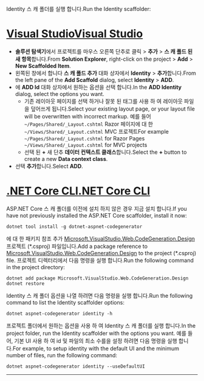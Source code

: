 <span data-ttu-id="9c9fc-101">Identity 스 캐 폴더를 실행 합니다.</span><span class="sxs-lookup"><span data-stu-id="9c9fc-101">Run the Identity scaffolder:</span></span>

# <a name="visual-studiotabvisual-studio"></a>[<span data-ttu-id="9c9fc-102">Visual Studio</span><span class="sxs-lookup"><span data-stu-id="9c9fc-102">Visual Studio</span></span>](#tab/visual-studio)

* <span data-ttu-id="9c9fc-103">**솔루션 탐색기**에서 프로젝트를 마우스 오른쪽 단추로 클릭 > **추가** > **스 캐 폴드 된 새 항목**합니다.</span><span class="sxs-lookup"><span data-stu-id="9c9fc-103">From **Solution Explorer**, right-click on the project > **Add** > **New Scaffolded Item**.</span></span>
* <span data-ttu-id="9c9fc-104">왼쪽된 창에서 합니다 **스 캐 폴드 추가** 대화 상자에서 **Identity** > **추가**합니다.</span><span class="sxs-lookup"><span data-stu-id="9c9fc-104">From the left pane of the **Add Scaffold** dialog, select **Identity** > **ADD**.</span></span>
* <span data-ttu-id="9c9fc-105">에 **ADD Id** 대화 상자에서 원하는 옵션을 선택 합니다.</span><span class="sxs-lookup"><span data-stu-id="9c9fc-105">In the **ADD Identity** dialog, select the options you want.</span></span>
  * <span data-ttu-id="9c9fc-106">기존 레이아웃 페이지를 선택 하거나 잘못 된 태그를 사용 하 여 레이아웃 파일을 덮어쓰게 됩니다.</span><span class="sxs-lookup"><span data-stu-id="9c9fc-106">Select your existing layout page, or your layout file will be overwritten with incorrect markup.</span></span> <span data-ttu-id="9c9fc-107">예를 들어 `~/Pages/Shared/_Layout.cshtml` Razor 페이지에 대 한 `~/Views/Shared/_Layout.cshtml` MVC 프로젝트</span><span class="sxs-lookup"><span data-stu-id="9c9fc-107">For example `~/Pages/Shared/_Layout.cshtml` for Razor Pages `~/Views/Shared/_Layout.cshtml` for MVC projects</span></span>
  * <span data-ttu-id="9c9fc-108">선택 된 **+** 새 단추 **데이터 컨텍스트 클래스**합니다.</span><span class="sxs-lookup"><span data-stu-id="9c9fc-108">Select the **+** button to create a new **Data context class**.</span></span>
* <span data-ttu-id="9c9fc-109">선택 **추가**합니다.</span><span class="sxs-lookup"><span data-stu-id="9c9fc-109">Select **ADD**.</span></span>

# <a name="net-core-clitabnetcore-cli"></a>[<span data-ttu-id="9c9fc-110">.NET Core CLI</span><span class="sxs-lookup"><span data-stu-id="9c9fc-110">.NET Core CLI</span></span>](#tab/netcore-cli)

<span data-ttu-id="9c9fc-111">ASP.NET Core 스 캐 폴더를 이전에 설치 하지 않은 경우 지금 설치 합니다.</span><span class="sxs-lookup"><span data-stu-id="9c9fc-111">If you have not previously installed the ASP.NET Core scaffolder, install it now:</span></span>

```cli
dotnet tool install -g dotnet-aspnet-codegenerator
```

<span data-ttu-id="9c9fc-112">에 대 한 패키지 참조 추가 [Microsoft.VisualStudio.Web.CodeGeneration.Design](https://www.nuget.org/packages/Microsoft.VisualStudio.Web.CodeGeneration.Design/) 프로젝트 (\*.csproj) 파일입니다.</span><span class="sxs-lookup"><span data-stu-id="9c9fc-112">Add a package reference to [Microsoft.VisualStudio.Web.CodeGeneration.Design](https://www.nuget.org/packages/Microsoft.VisualStudio.Web.CodeGeneration.Design/) to the project (\*.csproj) file.</span></span> <span data-ttu-id="9c9fc-113">프로젝트 디렉터리에서 다음 명령을 실행 합니다.</span><span class="sxs-lookup"><span data-stu-id="9c9fc-113">Run the following command in the project directory:</span></span>

```cli
dotnet add package Microsoft.VisualStudio.Web.CodeGeneration.Design
dotnet restore
```

<span data-ttu-id="9c9fc-114">Identity 스 캐 폴더 옵션을 나열 하려면 다음 명령을 실행 합니다.</span><span class="sxs-lookup"><span data-stu-id="9c9fc-114">Run the following command to list the Identity scaffolder options:</span></span>

```cli
dotnet aspnet-codegenerator identity -h
```

<span data-ttu-id="9c9fc-115">프로젝트 폴더에서 원하는 옵션을 사용 하 여 Identity 스 캐 폴더를 실행 합니다.</span><span class="sxs-lookup"><span data-stu-id="9c9fc-115">In the project folder, run the Identity scaffolder with the options you want.</span></span> <span data-ttu-id="9c9fc-116">예를 들어, 기본 UI 사용 하 여 id 및 파일의 최소 수를을 설정 하려면 다음 명령을 실행 합니다.</span><span class="sxs-lookup"><span data-stu-id="9c9fc-116">For example, to setup identity with the default UI and the minimum number of files, run the following command:</span></span>

```cli
dotnet aspnet-codegenerator identity --useDefaultUI
```

-------------
